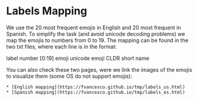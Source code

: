 Labels Mapping
=====

We use the 20 most frequent emojis in English and 20 most frequent in Spanish. To simplify the task (and avoid unicode decoding problems) we map the emojis to numbers from 0 to 19. The mapping can be found in the two txt files, where each line is in the format:

label number [0:19] <tab> emoji unicode <tab> emoji CLDR short name

You can also check these two pages, were we link the images of the emojis to visualize them (some OS do not support emojis):

	* [English mapping](https://fvancesco.github.io/tmp/labels_us.html)
	* [Spanish mapping](https://fvancesco.github.io/tmp/labels_es.html)


